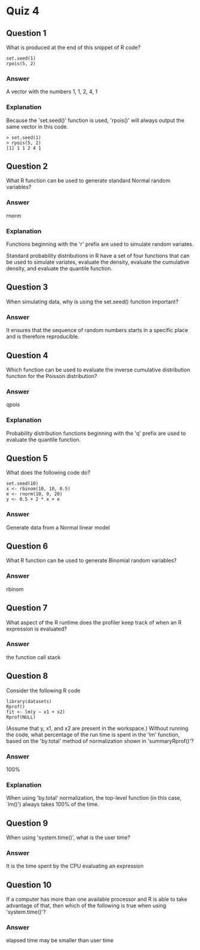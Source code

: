 Quiz 4
======

Question 1
----------
What is produced at the end of this snippet of R code?

    set.seed(1)
    rpois(5, 2)

### Answer
A vector with the numbers 1, 1, 2, 4, 1

### Explanation
Because the 'set.seed()' function is used, 'rpois()' will always output the same vector in this code.

    > set.seed(1)
    > rpois(5, 2)
    [1] 1 1 2 4 1


Question 2
----------
What R function can be used to generate standard Normal random variables?

### Answer
rnorm

### Explanation
Functions beginning with the 'r' prefix are used to simulate random variates.

Standard probability distributions in R have a set of four functions that can be used to simulate variates, evaluate the density, evaluate the cumulative density, and evaluate the quantile function.


Question 3
----------
When simulating data, why is using the set.seed() function important?

### Answer
It ensures that the sequence of random numbers starts in a specific place and is therefore reproducible.


Question 4
----------
Which function can be used to evaluate the inverse cumulative distribution function for the Poisson distribution?

### Answer
qpois

### Explanation
Probability distribution functions beginning with the 'q' prefix are used to evaluate the quantile function.


Question 5
----------
What does the following code do?

    set.seed(10)
    x <- rbinom(10, 10, 0.5)
    e <- rnorm(10, 0, 20)
    y <- 0.5 + 2 * x + e

### Answer
Generate data from a Normal linear model


Question 6
----------
What R function can be used to generate Binomial random variables?

### Answer
rbinom


Question 7
----------
What aspect of the R runtime does the profiler keep track of when an R expression is evaluated?

### Answer
the function call stack


Question 8
----------
Consider the following R code

    library(datasets)
    Rprof()
    fit <- lm(y ~ x1 + x2)
    Rprof(NULL)
    
(Assume that y, x1, and x2 are present in the workspace.) Without running the code, what percentage of the run time is spent in the 'lm' function, based on the 'by.total' method of normalization shown in 'summaryRprof()'?

### Answer
100%

### Explanation
When using 'by.total' normalization, the top-level function (in this case, `lm()') always takes 100% of the time.


Question 9
----------
When using 'system.time()', what is the user time?

### Answer
It is the time spent by the CPU evaluating an expression


Question 10
-----------
If a computer has more than one available processor and R is able to take advantage of that, then which of the following is true when using 'system.time()'?

### Answer 
elapsed time may be smaller than user time

